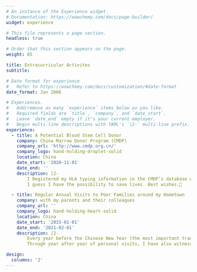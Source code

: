 ```yaml
---
# An instance of the Experience widget.
# Documentation: https://wowchemy.com/docs/page-builder/
widget: experience

# This file represents a page section.
headless: true

# Order that this section appears on the page.
weight: 65

title: Extracurricular Activites
subtitle:

# Date format for experience
#   Refer to https://wowchemy.com/docs/customization/#date-format
date_format: Jan 2006

# Experiences.
#   Add/remove as many `experience` items below as you like.
#   Required fields are `title`, `company`, and `date_start`.
#   Leave `date_end` empty if it's your current employer.
#   Begin multi-line descriptions with YAML's `|2-` multi-line prefix.
experience:
  - title: A Potential Blood Stem Cell Donor
    company: China Marrow Donor Program (CMDP)
    company_url: 'http://www.cmdp.org.cn/'
    company_logo: hand-holding-droplet-solid
    location: China
    date_start: '2020-11-01'
    date_end: ''
    description: |2-
        I Registered my HLA typing information in the CMDP’s database when I was a sophomore. Two months ago I was successfully matched with a patient in low‑resolution, and half a month ago another, which was unblieveable not only because the matching probability was extremely low but also because the patients may badly need appropriate stem cells to cure their terrible disease. 
        I guess I have the possibility to save lives. Best wishes.💖

  - title: Regular Annual Visits to Poor Families around my Hometown
    company: with my parents and their colleagues
    company_url: ''
    company_logo: hand-holding-heart-solid
    location: China
    date_start: '2015-01-01'
    date_end: '2021-02-01'
    description: |2-
        Every year before the Chinese New Year (the most important traditional festival in China), I would visit the poorest families around my hometown with my parents and their colleagues. We bestowed them many necessities and holiday wishes. Even in 2020, the visit was completed before the outbreak of Covid-19. 
        Through year after year of personal visits, I have also witnessed the sharp improvement of their living standards. For this experience, I was awarded a public service scholarship by the college in 2021.

design:
  columns: '2'
---
```

